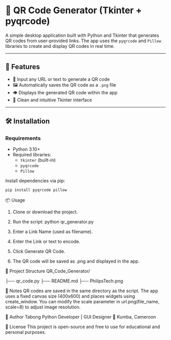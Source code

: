 # 📱 QR Code Generator (Tkinter + pyqrcode)

A simple desktop application built with Python and Tkinter that generates QR codes from user-provided links. The app uses the `pyqrcode` and `Pillow` libraries to create and display QR codes in real time.

---

## 🚀 Features

- 🔗 Input any URL or text to generate a QR code
- 🖼️ Automatically saves the QR code as a `.png` file
- 👁️ Displays the generated QR code within the app
- 🎨 Clean and intuitive Tkinter interface

---

## 🛠️ Installation

### Requirements

- Python 3.10+
- Required libraries:
  - `tkinter` (built-in)
  - `pyqrcode`
  - `Pillow`

Install dependencies via pip:

```bash
pip install pyqrcode pillow
```

📦 Usage
1. Clone or download the project.
2. Run the script:
python qr_generator.py

3. Enter a Link Name (used as filename).
4. Enter the Link or text to encode.
5. Click Generate QR Code.
6. The QR code will be saved as <LinkName>.png and displayed in the app.

📁 Project Structure
QR_Code_Generator/

├── qr_code.py
├── README.md
├── PhilipsTech.png

🧠 Notes
QR codes are saved in the same directory as the script.
The app uses a fixed canvas size (400x600) and places widgets using create_window.
You can modify the scale parameter in url.png(file_name, scale=8) to adjust image resolution.

👤 Author
Tabong Python Developer | GUI Designer
 📍 Kumba, Cameroon


📜 License
This project is open-source and free to use for educational and personal purposes.
